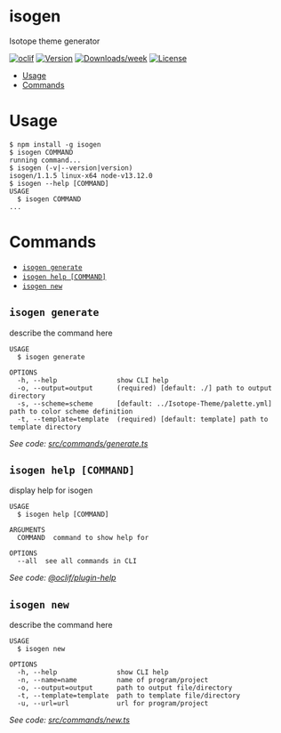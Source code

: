 isogen
======

Isotope theme generator

[![oclif](https://img.shields.io/badge/cli-oclif-brightgreen.svg)](https://oclif.io)
[![Version](https://img.shields.io/npm/v/isogen.svg)](https://npmjs.org/package/isogen)
[![Downloads/week](https://img.shields.io/npm/dw/isogen.svg)](https://npmjs.org/package/isogen)
[![License](https://img.shields.io/npm/l/isogen.svg)](https://github.com/Nedra1998/isogen/blob/master/package.json)

<!-- toc -->
* [Usage](#usage)
* [Commands](#commands)
<!-- tocstop -->
# Usage
<!-- usage -->
```sh-session
$ npm install -g isogen
$ isogen COMMAND
running command...
$ isogen (-v|--version|version)
isogen/1.1.5 linux-x64 node-v13.12.0
$ isogen --help [COMMAND]
USAGE
  $ isogen COMMAND
...
```
<!-- usagestop -->
# Commands
<!-- commands -->
* [`isogen generate`](#isogen-generate)
* [`isogen help [COMMAND]`](#isogen-help-command)
* [`isogen new`](#isogen-new)

## `isogen generate`

describe the command here

```
USAGE
  $ isogen generate

OPTIONS
  -h, --help               show CLI help
  -o, --output=output      (required) [default: ./] path to output directory
  -s, --scheme=scheme      [default: ../Isotope-Theme/palette.yml] path to color scheme definition
  -t, --template=template  (required) [default: template] path to template directory
```

_See code: [src/commands/generate.ts](https://github.com/Nedra1998/isogen/blob/v1.1.5/src/commands/generate.ts)_

## `isogen help [COMMAND]`

display help for isogen

```
USAGE
  $ isogen help [COMMAND]

ARGUMENTS
  COMMAND  command to show help for

OPTIONS
  --all  see all commands in CLI
```

_See code: [@oclif/plugin-help](https://github.com/oclif/plugin-help/blob/v2.2.3/src/commands/help.ts)_

## `isogen new`

describe the command here

```
USAGE
  $ isogen new

OPTIONS
  -h, --help               show CLI help
  -n, --name=name          name of program/project
  -o, --output=output      path to output file/directory
  -t, --template=template  path to template file/directory
  -u, --url=url            url for program/project
```

_See code: [src/commands/new.ts](https://github.com/Nedra1998/isogen/blob/v1.1.5/src/commands/new.ts)_
<!-- commandsstop -->
